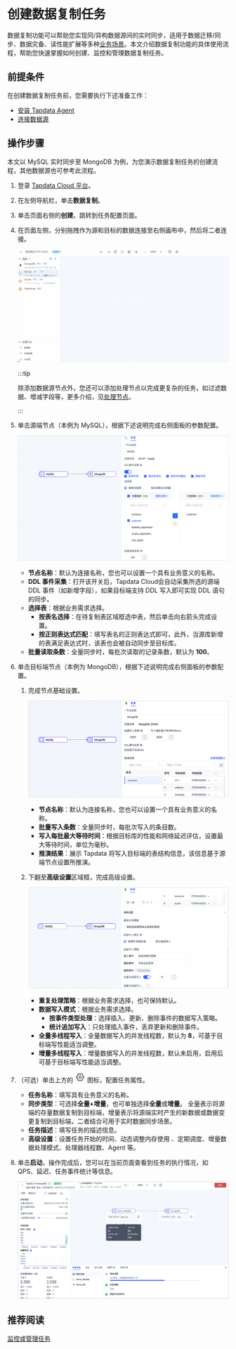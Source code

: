 # 创建数据复制任务

数据复制功能可以帮助您实现同/异构数据源间的实时同步，适用于数据迁移/同步、数据灾备、读性能扩展等多种[业务场景](../../introduction/use-cases.md)。本文介绍数据复制功能的具体使用流程，帮助您快速掌握如何创建、监控和管理数据复制任务。

## 前提条件

在创建数据复制任务前，您需要执行下述准备工作：

* [安装 Tapdata Agent](../../quick-start/install-agent)
* [连接数据源](../../quick-start/connect-database.md)

## 操作步骤

本文以 MySQL 实时同步至 MongoDB 为例，为您演示数据复制任务的创建流程，其他数据源也可参考此流程。

1. 登录 [Tapdata Cloud 平台](https://cloud.tapdata.net/console/v3/)。

2. 在左侧导航栏，单击**数据复制**。

3. 单击页面右侧的**创建**，跳转到任务配置页面。

4. 在页面左侧，分别拖拽作为源和目标的数据连接至右侧画布中，然后将二者连接。

   ![拖拽数据源至画布](../../images/drag_database_cn.gif)

   :::tip

   除添加数据源节点外，您还可以添加处理节点以完成更复杂的任务，如过滤数据、增减字段等，更多介绍，见[处理节点](../data-development/process-node.md)。

   :::

5. 单击源端节点（本例为 MySQL），根据下述说明完成右侧面板的参数配置。

   ![源端设置](../../images/data_source_settings_cn.png)

   * **节点名称**：默认为连接名称，您也可以设置一个具有业务意义的名称。
   * **DDL 事件采集**：打开该开关后，Tapdata Cloud会自动采集所选的源端 DDL 事件（如新增字段），如果目标端支持 DDL 写入即可实现 DDL 语句的同步。
   * **选择表**：根据业务需求选择。
     * **按表名选择**：在待复制表区域框选中表，然后单击向右箭头完成设置。
     * **按正则表达式匹配**：填写表名的正则表达式即可，此外，当源库新增的表满足表达式时，该表也会被自动同步至目标库。
   * **批量读取条数**：全量同步时，每批次读取的记录条数，默认为 **100**。

6. 单击目标端节点（本例为 MongoDB），根据下述说明完成右侧面板的参数配置。

   1. 完成节点基础设置。

      ![节点基础设置](../../images/data_copy_normal_setting.png)

      * **节点名称**：默认为连接名称，您也可以设置一个具有业务意义的名称。
      * **批量写入条数**：全量同步时，每批次写入的条目数。
      * **写入每批最大等待时间**：根据目标库的性能和网络延迟评估，设置最大等待时间，单位为毫秒。
      * **推演结果**：展示 Tapdata 将写入目标端的表结构信息，该信息基于源端节点设置所推演。

   2. 下翻至**高级设置**区域框，完成高级设置。

      ![节点高级设置](../../images/data_copy_advance_setting.png)

      - **重复处理策略**：根据业务需求选择，也可保持默认。
      - **数据写入模式**：根据业务需求选择。
        - **按事件类型处理**：选择插入、更新、删除事件的数据写入策略。
        - **统计追加写入**：只处理插入事件，丢弃更新和删除事件。
      - **全量多线程写入**：全量数据写入的并发线程数，默认为 **8**，可基于目标端写性能适当调整。
      - **增量多线程写入**：增量数据写入的并发线程数，默认未启用，启用后可基于目标端写性能适当调整。

7. （可选）单击上方的 ![setting](../../images/setting.png) 图标，配置<span id="task-attr">任务属性</span>。

   * **任务名称**：填写具有业务意义的名称。
   * **同步类型**：可选择**全量+增量**，也可单独选择**全量**或**增量**。
     全量表示将源端的存量数据复制到目标端，增量表示将源端实时产生的新数据或数据变更复制到目标端，二者结合可用于实时数据同步场景。
   * **任务描述**：填写任务的描述信息。
   * **高级设置**：设置任务开始的时间、动态调整内存使用
     、定期调度、增量数据处理模式、处理器线程数、Agent 等。

8. 单击**启动**，操作完成后，您可以在当前页面查看到任务的执行情况，如 QPS、延迟、任务事件统计等信息。

   ![任务执行情况](../../images/copy_data_monitor_cn.png)



## 推荐阅读

[监控或管理任务](manage-task.md)

